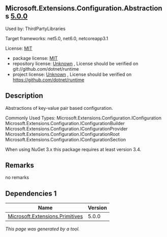 Microsoft.Extensions.Configuration.Abstractions [5.0.0](https://www.nuget.org/packages/Microsoft.Extensions.Configuration.Abstractions/5.0.0)
--------------------

Used by: ThirdPartyLibraries

Target frameworks: net5.0, net6.0, netcoreapp3.1

License: [MIT](../../../../licenses/mit) 

- package license: [MIT](https://licenses.nuget.org/MIT) 
- repository license: [Unknown](git://github.com/dotnet/runtime) , License should be verified on git://github.com/dotnet/runtime
- project license: [Unknown](https://github.com/dotnet/runtime) , License should be verified on https://github.com/dotnet/runtime

Description
-----------
Abstractions of key-value pair based configuration.

Commonly Used Types:
Microsoft.Extensions.Configuration.IConfiguration
Microsoft.Extensions.Configuration.IConfigurationBuilder
Microsoft.Extensions.Configuration.IConfigurationProvider
Microsoft.Extensions.Configuration.IConfigurationRoot
Microsoft.Extensions.Configuration.IConfigurationSection
 
When using NuGet 3.x this package requires at least version 3.4.

Remarks
-----------
no remarks


Dependencies 1
-----------

|Name|Version|
|----------|:----|
|[Microsoft.Extensions.Primitives](../../../../packages/nuget.org/microsoft.extensions.primitives/5.0.0)|5.0.0|

*This page was generated by a tool.*